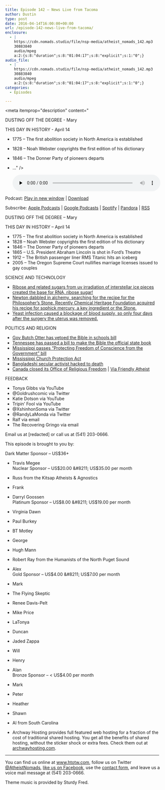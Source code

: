 ```yaml
---
title: ﻿Episode 142 – News Live from Tacoma
author: Dustin
type: post
date: 2016-04-14T16:00:00+00:00
url: /﻿episode-142-news-live-from-tacoma/
enclosure:
  - |
    https://cdn.nomads.studio/file/nsp-media/atheist_nomads_142.mp3
    30883840
    audio/mpeg
    a:2:{s:8:"duration";s:8:"01:04:17";s:8:"explicit";s:1:"0";}
audio_file:
  - |
    https://cdn.nomads.studio/file/nsp-media/atheist_nomads_142.mp3
    30883840
    audio/mpeg
    a:2:{s:8:"duration";s:8:"01:04:17";s:8:"explicit";s:1:"0";}
categories:
  - Episodes

---
```

<div itemscope itemtype="http://schema.org/AudioObject">
  <meta itemprop="name" content="﻿Episode 142 &#8211; News Live from Tacoma" />
  
  <meta itemprop="uploadDate" content="2016-04-14T10:00:00-06:00" />
  
  <meta itemprop="encodingFormat" content="audio/mpeg" />
  
  <meta itemprop="duration" content="PT1H04M17S" />
  
  <meta itemprop="description" content="

DUSTING OFF THE DEGREE - Mary

THIS DAY IN HISTORY - April 14
* 1775 – The first abolition society in North America is established
* 1828 – Noah Webster copyrights the first edition of his dictionary
* 1846 – The Donner Party of pioneers departs
* ..." />
  
  <meta itemprop="contentUrl" content="https://dts.podtrac.com/redirect.mp3/cdn.nomads.studio/file/nsp-media/atheist_nomads_142.mp3" />
  
  <meta itemprop="contentSize" content="29.5" />
  </p> 
  
  <div class="powerpress_player" id="powerpress_player_8401">
    <audio class="wp-audio-shortcode" id="audio-5092-145" preload="none" style="width: 100%;" controls="controls"><source type="audio/mpeg" src="https://dts.podtrac.com/redirect.mp3/cdn.nomads.studio/file/nsp-media/atheist_nomads_142.mp3?_=145" /><a href="https://dts.podtrac.com/redirect.mp3/cdn.nomads.studio/file/nsp-media/atheist_nomads_142.mp3">https://dts.podtrac.com/redirect.mp3/cdn.nomads.studio/file/nsp-media/atheist_nomads_142.mp3</a></audio>
  </div>
</div>

<p class="powerpress_links powerpress_links_mp3">
  Podcast: <a href="https://dts.podtrac.com/redirect.mp3/cdn.nomads.studio/file/nsp-media/atheist_nomads_142.mp3" class="powerpress_link_pinw" target="_blank" title="Play in new window" onclick="return powerpress_pinw('https://htotw.com/?powerpress_pinw=5092-podcast');" rel="nofollow">Play in new window</a> | <a href="https://dts.podtrac.com/redirect.mp3/cdn.nomads.studio/file/nsp-media/atheist_nomads_142.mp3" class="powerpress_link_d" title="Download" rel="nofollow" download="atheist_nomads_142.mp3">Download</a>
</p>

<p class="powerpress_links powerpress_subscribe_links">
  Subscribe: <a href="https://podcasts.apple.com/us/podcast/humanists-take-on-the-world/id530050098?mt=2&ls=1" class="powerpress_link_subscribe powerpress_link_subscribe_itunes" target="_blank" title="Subscribe on Apple Podcasts" rel="nofollow">Apple Podcasts</a> | <a href="https://www.google.com/podcasts?feed=aHR0cDovL2F0aGVpc3Rub21hZHMubGlic3luLmNvbS9yc3M%3D" class="powerpress_link_subscribe powerpress_link_subscribe_googleplay" target="_blank" title="Subscribe on Google Podcasts" rel="nofollow">Google Podcasts</a> | <a href="https://open.spotify.com/show/3LzK2xZGike6Tc1GEMtMbr?si=LieN9SNuTpq96smuaUsH8A" class="powerpress_link_subscribe powerpress_link_subscribe_spotify" target="_blank" title="Subscribe on Spotify" rel="nofollow">Spotify</a> | <a href="https://www.pandora.com/podcast/atheist-nomads/PC:10122?corr=62071012&part=ug" class="powerpress_link_subscribe powerpress_link_subscribe_pandora" target="_blank" title="Subscribe on Pandora" rel="nofollow">Pandora</a> | <a href="https://htotw.com/feed/podcast/" class="powerpress_link_subscribe powerpress_link_subscribe_rss" target="_blank" title="Subscribe via RSS" rel="nofollow">RSS</a>
</p>



DUSTING OFF THE DEGREE &#8211; Mary

THIS DAY IN HISTORY &#8211; April 14  
* 1775 – The first abolition society in North America is established  
* 1828 – Noah Webster copyrights the first edition of his dictionary  
* 1846 – The Donner Party of pioneers departs  
* 1865 – U.S. President Abraham Lincoln is shot in Ford&#8217;s Theatre  
* 1912 – The British passenger liner RMS Titanic hits an iceberg  
* 2005 – The Oregon Supreme Court nullifies marriage licenses issued to gay couples

SCIENCE AND TECHNOLOGY  
* <a href="http://science.sciencemag.org/content/352/6282/208" target="_blank" rel="noopener">Ribose and related sugars from uv irradiation of interstellar ice pieces created the base for RNA, ribose sugar!</a>  
* <a href="http://news.nationalgeographic.com/2016/04/160404-isaac-newton-alchemy-mercury-recipe-chemistry-science/" target="_blank" rel="noopener">Newton dabbled in alchemy, searching for the recipe for the Philosopher’s Stone. Recently Chemical Heritage Foundation acquired his recipe for sophick mercury, a key ingredient or the Stone.</a>  
* <a href="http://mobile.nytimes.com/2016/04/09/health/yeast-infectionled-to-removal-of-transplanted-uterus.html?referer=" target="_blank" rel="noopener">Yeast infection caused a blockage of blood supply, so only four days after the surgery the uterus was removed.</a>

POLITICS AND RELIGION

* <a href="http://www.ktvb.com/mb/news/local/capitol-watch/gov-otter-vetoes-school-bible-bill/121636914" target="_blank" rel="noopener">Gov Butch Otter has vetoed the Bible in schools bill</a>  
* <a href="http://www.nbcnews.com/news/us-news/tennessee-legislature-passes-bill-make-bible-official-state-book-n551141" target="_blank" rel="noopener">Tennessee has passed a bill to make the Bible the official state book</a>  
* <a href="http://www.clarionledger.com/story/news/politics/2016/03/30/senate-passes-religious-freedom-bill/82419074/" target="_blank" rel="noopener">Mississippi passes “Protecting Freedom of Conscience from the Government” bill</a>  
* <a href="http://www.snopes.com/mississippi-bill-churches-lethal/" target="_blank" rel="noopener">Mississippi Church Protection Act</a>  
* <a href="http://www.bbc.com/news/world-asia-35983979?SThisFB" target="_blank" rel="noopener">Bangladeshi secular activist hacked to death</a>  
* <a href="http://www.theglobeandmail.com/news/politics/liberals-to-let-religious-freedom-office-expire-on-march-31/article29416476/" target="_blank" rel="noopener">Canada closed its Office of Religious Freedom</a> | <a href="http://www.patheos.com/blogs/friendlyatheist/2016/04/08/canada-shuts-down-its-office-of-religious-freedom/?utm_source=dlvr.it&utm_medium=facebook" target="_blank" rel="noopener">Via Friendly Atheist</a>

FEEDBACK

* Tonya Gibbs via YouTube  
* @Goldrushcomic via Twitter  
* Katie Dotson via YouTube  
* Tripin&#8217; Fool via YouTube  
* @XshinhonSoma via Twitter  
* @RandyLaMonda via Twitter  
* Ralf via email  
* The Recovering Gringo via email

Email us at [redacted] or call us at (541) 203-0666.

This episode is brought to you by:

Dark Matter Sponsor &#8211; US$36+  
* Travis Megee  
Nuclear Sponsor &#8211; US$20.00 &#8211; US$35.00 per month  
* Russ from the Kitsap Atheists & Agnostics  
* Frank  
* Darryl Goossen  
Platinum Sponsor &#8211; US$8.00 &#8211; US$19.00 per month  
* Virginia Dawn  
* Paul Burkey  
* BT Motley  
* George  
* Hugh Mann  
* Robert Ray from the Humanists of the North Puget Sound  
* Alex  
Gold Sponsor &#8211; US$4.00 &#8211; US$7.00 per month  
* Mark  
* The Flying Skeptic  
* Renee Davis-Pelt  
* Mike Price  
* LaTonya  
* Duncan  
* Jaded Zappa  
* Will  
* Henry  
* Alan  
Bronze Sponsor &#8211; < US$4.00 per month  
* Mark  
* Peter  
* Heather  
* Shawn  
* Al from South Carolina

* Archway Hosting provides full featured web hosting for a fraction of the cost of traditional shared hosting. You get all the benefits of shared hosting, without the sticker shock or extra fees. Check them out at <a href="http://archwayhosting.com/" target="_blank" rel="noopener">archwayhosting.com</a>.

<hr width="500" />

You can find us online at <a href="https://www.htotw.com/" target="_blank" rel="noopener">www.htotw.com</a>, follow us on Twitter <a href="https://htotw.com/twitter" target="_blank" rel="noopener">@AtheistNomads</a>, <a href="https://htotw.com/facebook" target="_blank" rel="noopener">like us on Facebook</a>, use the [contact form](https://htotw.com/contact), and leave us a voice mail message at (541) 203-0666.

Theme music is provided by Sturdy Fred.